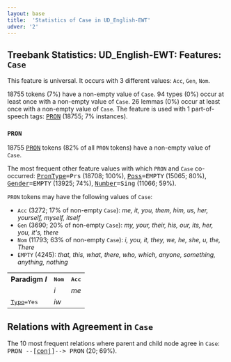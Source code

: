 ```yaml
---
layout: base
title:  'Statistics of Case in UD_English-EWT'
udver: '2'
---
```


## Treebank Statistics: UD_English-EWT: Features: `Case`

This feature is universal.
It occurs with 3 different values: `Acc`, `Gen`, `Nom`.

18755 tokens (7%) have a non-empty value of `Case`.
94 types (0%) occur at least once with a non-empty value of `Case`.
26 lemmas (0%) occur at least once with a non-empty value of `Case`.
The feature is used with 1 part-of-speech tags: <tt><a href="en_ewt-pos-PRON.html">PRON</a></tt> (18755; 7% instances).

### `PRON`

18755 <tt><a href="en_ewt-pos-PRON.html">PRON</a></tt> tokens (82% of all `PRON` tokens) have a non-empty value of `Case`.

The most frequent other feature values with which `PRON` and `Case` co-occurred: <tt><a href="en_ewt-feat-PronType.html">PronType</a></tt><tt>=Prs</tt> (18708; 100%), <tt><a href="en_ewt-feat-Poss.html">Poss</a></tt><tt>=EMPTY</tt> (15065; 80%), <tt><a href="en_ewt-feat-Gender.html">Gender</a></tt><tt>=EMPTY</tt> (13925; 74%), <tt><a href="en_ewt-feat-Number.html">Number</a></tt><tt>=Sing</tt> (11066; 59%).

`PRON` tokens may have the following values of `Case`:

* `Acc` (3272; 17% of non-empty `Case`): <em>me, it, you, them, him, us, her, yourself, myself, itself</em>
* `Gen` (3690; 20% of non-empty `Case`): <em>my, your, their, his, our, its, her, you, it's, there</em>
* `Nom` (11793; 63% of non-empty `Case`): <em>i, you, it, they, we, he, she, u, the, There</em>
* `EMPTY` (4245): <em>that, this, what, there, who, which, anyone, something, anything, nothing</em>

<table>
  <tr><th>Paradigm <i>I</i></th><th><tt>Nom</tt></th><th><tt>Acc</tt></th></tr>
  <tr><td><tt></tt></td><td><em>i</em></td><td><em>me</em></td></tr>
  <tr><td><tt><tt><a href="en_ewt-feat-Typo.html">Typo</a></tt><tt>=Yes</tt></tt></td><td><em>iw</em></td><td></td></tr>
</table>

## Relations with Agreement in `Case`

The 10 most frequent relations where parent and child node agree in `Case`:
<tt>PRON --[<tt><a href="en_ewt-dep-conj.html">conj</a></tt>]--> PRON</tt> (20; 69%).

